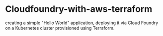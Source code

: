 # Cloudfoundry-with-aws-terraform
creating a simple "Hello World" application, deploying it via Cloud Foundry on a Kubernetes cluster provisioned using Terraform.
